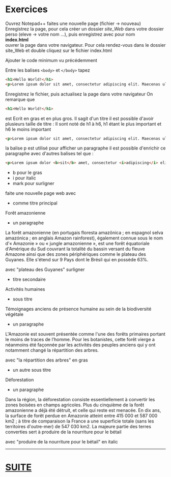 # Exercices

Ouvrez Notepad++
faites une nouvelle page (fichier -> nouveau)
Enregistrez la page, pour cela créer un dossier *site_Web* dans votre dossier perso (eleve -> votre nom ...), puis enregistrez avec pour nom  
**index.html**  
ouvrer la page dans votre navigateur. Pour cela rendez-vous dans le dossier site_Web et double cliquez sur le fichier index.html
  
Ajouter le code minimum vu précédemment  
  
Entre les balises ````<body>```` et ````</body>```` tapez 

  ````html
<h1>Hello World!</h1>
<p>Lorem ipsum dolor sit amet, consectetur adipiscing elit. Maecenas ultricies. </p>
  ````

Enregistrez le fichier, puis actualisez la page dans votre navigateur 
On remarque que

  ````html
<h1>Hello World!</h1>
  ````
  
est Ecrit en gras et en plus gros. Il sagit d'un titre il est possible d'avoir plusieurs taille de titre :
Il sont noté de h1 à h6, h1 étant le plus important et h6 le moins important 

  ````html
<p>Lorem ipsum dolor sit amet, consectetur adipiscing elit. Maecenas ultricies. </p>
  ````
  
la balise p est utilisé pour afficher un paragraphe il est possible d'enrichir ce paragraphe avec d'autres balises 
tel que :

  ````html
<p>Lorem ipsum dolor <b>sit</b> amet, consectetur <i>adipiscing</i> elit. <mark>Maecenas</mark> ultricies. </p>
  ````
  
- b pour le gras
- i pour italic
- mark pour surligner 


faite une nouvelle page web avec 
- comme titre principal 

Forêt amazonienne  

- un paragraphe 

La forêt amazonienne (en portugais floresta amazônica ; en espagnol selva amazónica ; en anglais Amazon rainforest), également connue sous le nom d'« Amazonie » ou « jungle amazonienne », est une forêt équatoriale d'Amérique du Sud couvrant la totalité du bassin versant du fleuve Amazone ainsi que des zones périphériques comme le plateau des Guyanes. Elle s'étend sur 9 Pays dont le Brésil qui en possède 63%.  
  
avec "plateau des Guyanes"  surligner

- titre secondaire  

Activités humaines

- sous titre 

Témoignages anciens de présence humaine au sein de la biodiversité végétale

- un paragraphe 

L'Amazonie est souvent présentée comme l'une des forêts primaires portant le moins de traces de l’homme. Pour les botanistes, cette forêt vierge a néanmoins été façonnée par les activités des peuples anciens qui y ont notamment changé la répartition des arbres.
  
avec "la répartition des arbres" en gras  
  
- un autre sous titre 

Déforestation

- un paragraphe 

Dans la région, la déforestation consiste essentiellement à convertir les zones boisées en champs agricoles. Plus du cinquième de la forêt amazonienne a déjà été détruit, et celle qui reste est menacée. En dix ans, la surface de forêt perdue en Amazonie atteint entre 415 000 et 587 000 km2 ; à titre de comparaison la France a une superficie totale (sans les territoires d'outre-mer) de 547 030 km2. La majeure partie des terres converties sert à produire de la nourriture pour le bétail  
  
avec "produire de la nourriture pour le bétail" en italic
  
---
# [SUITE](./A_LA_LIGNE.md)
